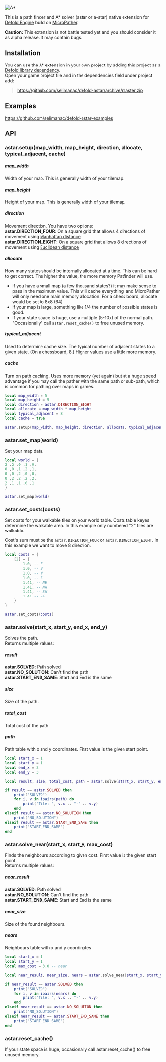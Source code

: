 ![A*](https://github.com/selimanac/defold-astar/blob/master/assets/defoldheader.png?raw=true)

This is a path finder and A* solver (astar or a-star) native extension for [Defold Engine](https://www.defold.com/) build on [MicroPather](https://github.com/leethomason/MicroPather). 

**Caution:** This extension is not battle tested yet and you should consider it as alpha release. It may contain bugs.

## Installation

You can use the A* extension in your own project by adding this project as a [Defold library dependency](http://www.defold.com/manuals/libraries/).  
Open your game.project file and in the dependencies field under project add:

>https://github.com/selimanac/defold-astar/archive/master.zip


## Examples

https://github.com/selimanac/defold-astar-examples

## API

### astar.setup(map_width, map_height, direction, allocate, typical_adjacent, cache)


##### map_width
Width of your map. This is generally width of your tilemap.  

##### map_height
Height of your map. This is generally width of your tilemap.

##### direction  
Movement direction. You have two options:  
**astar.DIRECTION_FOUR**: On a square grid that allows 4 directions of movement using [Manhattan distance](http://theory.stanford.edu/~amitp/GameProgramming/Heuristics.html#manhattan-distance)  
**astar.DIRECTION_EIGHT**: On a square grid that allows 8 directions of movement using [Euclidean distance](http://theory.stanford.edu/~amitp/GameProgramming/Heuristics.html#euclidean-distance)

##### allocate
How many states should be internally allocated at a time. This can be hard to get correct. The higher the value, the more memory Patfinder will use.

- If you have a small map (a few thousand states?) it may make sense to pass in the maximum value. This will cache everything, and MicroPather will only need one main memory allocation. For a chess board, allocate  would be set to 8x8 (64)
- If your map is large, something like 1/4 the number of possible states is good.
- If your state space is huge, use a multiple (5-10x) of the normal path. "Occasionally" call `astar.reset_cache()` to free unused memory.

##### typical_adjacent
Used to determine cache size. The typical number of adjacent states to a given state. (On a chessboard, 8.) Higher values use a little more memory.

##### cache
Turn on path caching. Uses more memory (yet again) but at a huge speed advantage if you may call the pather with the same path or sub-path, which is common for pathing over maps in games.




```lua
local map_width = 5
local map_height = 5
local direction = astar.DIRECTION_EIGHT
local allocate = map_width * map_height
local typical_adjacent = 8
local cache = true

astar.setup(map_width, map_height, direction, allocate, typical_adjacent, cache)
```

### astar.set_map(world)

Set your map data.

```lua
local world = {
2 ,2 ,0 ,1 ,0,
0 ,0 ,1 ,2 ,1,
0 ,0 ,2 ,0 ,0,
0 ,2 ,2 ,2 ,2,
2 ,1 ,1 ,0 ,1
}

astar.set_map(world)
```

### astar.set_costs(costs)

Set costs for your walkable tiles on your world table. Costs table keyes determine the walkable area. In this example only numbered "2" tiles are walkable.   

Cost's sum must be the `astar.DIRECTION_FOUR` or `astar.DIRECTION_EIGHT`. In this example we want to move 8 direction. 

```lua
local costs = {
    [2] = {
        1.0, -- E
        1.0, -- N
        1.0, -- W
        1.0, -- S
        1.41, -- NE
        1.41, -- NW
        1.41, -- SW
        1.41 -- SE
    }
}

astar.set_costs(costs)
```

### astar.solve(start_x, start_y, end_x, end_y)

Solves the path.   
Returns multiple values:

##### result
**astar.SOLVED**: Path solved  
**astar.NO_SOLUTION**: Can't find the path  
**astar.START_END_SAME**: Start and End is the same 

##### size
Size of the path.

##### total_cost
Total cost of the path

##### path
Path table with x and y coordinates. First value is the given start point.

```lua
local start_x = 1
local start_y = 1
local end_x = 3
local end_y = 3

local result, size, total_cost, path = astar.solve(start_x, start_y, end_x, end_y)

if result == astar.SOLVED then
	print("SOLVED")
	for i, v in ipairs(path) do
		print("Tile: ", v.x .. "-" .. v.y)
	end
elseif result == astar.NO_SOLUTION then
	print("NO_SOLUTION")
elseif result == astar.START_END_SAME then
	print("START_END_SAME")
end
```

### astar.solve_near(start_x, start_y, max_cost)

Finds the neighbours according to given cost. First value is the given start point.  
Returns multiple values:

##### near_result
**astar.SOLVED**: Path solved  
**astar.NO_SOLUTION**: Can't find the path  
**astar.START_END_SAME**: Start and End is the same 

##### near_size
Size of the found neighbours.


##### nears
Neighbours table with x and y coordinates

```lua
local start_x = 1
local start_y = 1
local max_cost = 3.0 -- near

local near_result, near_size, nears = astar.solve_near(start_x, start_y, max_cost)

if near_result == astar.SOLVED then
	print("SOLVED")
	for i, v in ipairs(nears) do
		print("Tile: ", v.x .. "-" .. v.y)
	end
elseif near_result == astar.NO_SOLUTION then
	print("NO_SOLUTION")
elseif near_result == astar.START_END_SAME then
	print("START_END_SAME")
end
```
### astar.reset_cache()

If your state space is huge, occasionally call astar.reset_cache() to free unused memory.

